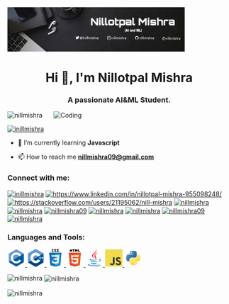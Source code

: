 <img align="centre" alt="Coding" width="400" src="image/Picsart_23-07-23_00-31-38-940.jpg">
<h1 align="center">Hi 👋, I'm Nillotpal Mishra</h1>
<h3 align="center">A passionate AI&ML Student.</h3>
<img align="right" alt="Coding" width="400" src="https://camo.githubusercontent.com/c1dcb74cc1c1835b1d716f5051499a2814c683c806b15f04b0eba492863703e9/68747470733a2f2f63646e2e6472696262626c652e636f6d2f75736572732f3733303730332f73637265656e73686f74732f363538313234332f6176656e746f2e676966">

<p align="left"> <img src="https://komarev.com/ghpvc/?username=nillmishra&label=Profile%20views&color=0e75b6&style=flat" alt="nillmishra" /> </p>

<p align="left"> <a href="https://twitter.com/inillmishra" target="blank"><img src="https://img.shields.io/twitter/follow/inillmishra?logo=twitter&style=for-the-badge" alt="inillmishra" /></a> </p>

- 🌱 I’m currently learning **Javascript**

- 📫 How to reach me **nillmishra09@gmail.com**

<h3 align="left">Connect with me:</h3>
<p align="left">
<a href="https://twitter.com/inillmishra" target="blank"><img align="center" src="https://raw.githubusercontent.com/rahuldkjain/github-profile-readme-generator/master/src/images/icons/Social/twitter.svg" alt="inillmishra" height="30" width="40" /></a>
<a href="https://linkedin.com/in/https://www.linkedin.com/in/nillotpal-mishra-955098248/" target="blank"><img align="center" src="https://raw.githubusercontent.com/rahuldkjain/github-profile-readme-generator/master/src/images/icons/Social/linked-in-alt.svg" alt="https://www.linkedin.com/in/nillotpal-mishra-955098248/" height="30" width="40" /></a>
<a href="https://stackoverflow.com/users/https://stackoverflow.com/users/21195062/nill-mishra" target="blank"><img align="center" src="https://raw.githubusercontent.com/rahuldkjain/github-profile-readme-generator/master/src/images/icons/Social/stack-overflow.svg" alt="https://stackoverflow.com/users/21195062/nill-mishra" height="30" width="40" /></a>
<a href="https://instagram.com/nillmishra" target="blank"><img align="center" src="https://raw.githubusercontent.com/rahuldkjain/github-profile-readme-generator/master/src/images/icons/Social/instagram.svg" alt="nillmishra" height="30" width="40" /></a>
<a href="https://www.codechef.com/users/nillmishra" target="blank"><img align="center" src="https://cdn.jsdelivr.net/npm/simple-icons@3.1.0/icons/codechef.svg" alt="nillmishra" height="30" width="40" /></a>
<a href="https://www.hackerrank.com/nillmishra09" target="blank"><img align="center" src="https://raw.githubusercontent.com/rahuldkjain/github-profile-readme-generator/master/src/images/icons/Social/hackerrank.svg" alt="nillmishra09" height="30" width="40" /></a>
<a href="https://codeforces.com/profile/nillmishra" target="blank"><img align="center" src="https://raw.githubusercontent.com/rahuldkjain/github-profile-readme-generator/master/src/images/icons/Social/codeforces.svg" alt="nillmishra" height="30" width="40" /></a>
<a href="https://www.leetcode.com/nillmishra" target="blank"><img align="center" src="https://raw.githubusercontent.com/rahuldkjain/github-profile-readme-generator/master/src/images/icons/Social/leet-code.svg" alt="nillmishra" height="30" width="40" /></a>
<a href="https://www.hackerearth.com/nillmishra09" target="blank"><img align="center" src="https://raw.githubusercontent.com/rahuldkjain/github-profile-readme-generator/master/src/images/icons/Social/hackerearth.svg" alt="nillmishra09" height="30" width="40" /></a>
<a href="https://auth.geeksforgeeks.org/user/nillmishra" target="blank"><img align="center" src="https://raw.githubusercontent.com/rahuldkjain/github-profile-readme-generator/master/src/images/icons/Social/geeks-for-geeks.svg" alt="nillmishra" height="30" width="40" /></a>
</p>

<h3 align="left">Languages and Tools:</h3>
<p align="left"> <a href="https://www.cprogramming.com/" target="_blank" rel="noreferrer"> <img src="https://raw.githubusercontent.com/devicons/devicon/master/icons/c/c-original.svg" alt="c" width="40" height="40"/> </a> <a href="https://www.w3schools.com/cpp/" target="_blank" rel="noreferrer"> <img src="https://raw.githubusercontent.com/devicons/devicon/master/icons/cplusplus/cplusplus-original.svg" alt="cplusplus" width="40" height="40"/> </a> <a href="https://www.w3schools.com/css/" target="_blank" rel="noreferrer"> <img src="https://raw.githubusercontent.com/devicons/devicon/master/icons/css3/css3-original-wordmark.svg" alt="css3" width="40" height="40"/> </a> <a href="https://www.w3.org/html/" target="_blank" rel="noreferrer"> <img src="https://raw.githubusercontent.com/devicons/devicon/master/icons/html5/html5-original-wordmark.svg" alt="html5" width="40" height="40"/> </a> <a href="https://www.java.com" target="_blank" rel="noreferrer"> <img src="https://raw.githubusercontent.com/devicons/devicon/master/icons/java/java-original.svg" alt="java" width="40" height="40"/> </a> <a href="https://developer.mozilla.org/en-US/docs/Web/JavaScript" target="_blank" rel="noreferrer"> <img src="https://raw.githubusercontent.com/devicons/devicon/master/icons/javascript/javascript-original.svg" alt="javascript" width="40" height="40"/> </a> <a href="https://www.python.org" target="_blank" rel="noreferrer"> <img src="https://raw.githubusercontent.com/devicons/devicon/master/icons/python/python-original.svg" alt="python" width="40" height="40"/> </a> </p>

<p><img align="left" src="https://github-readme-stats.vercel.app/api/top-langs?username=nillmishra&show_icons=true&locale=en&layout=compact" alt="nillmishra" /></p>

<p>&nbsp;<img align="center" src="https://github-readme-stats.vercel.app/api?username=nillmishra&show_icons=true&locale=en" alt="nillmishra" /></p>

<p><img align="center" src="https://github-readme-streak-stats.herokuapp.com/?user=nillmishra&" alt="nillmishra" /></p>